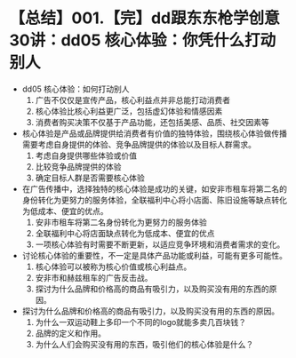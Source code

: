 # 【总结】001.【完】dd跟东东枪学创意30讲：dd05 核心体验：你凭什么打动别人

-   dd05 核心体验：如何打动别人
    1.  广告不仅仅是宣传产品，核心利益点并非总能打动消费者
    2.  核心体验比核心利益更广泛，包括虚幻体验和情感因素
    3.  消费者购买决策不仅基于产品功能，还包括美感、品质、社交因素等
-   核心体验是产品或品牌提供给消费者有价值的独特体验，围绕核心体验做传播需要考虑自身提供的体验、竞争品牌提供的体验以及目标人群需求。
    1.  考虑自身提供哪些体验或价值
    2.  比较竞争品牌提供的体验
    3.  确定目标人群是否需要核心体验
-   在广告传播中，选择独特的核心体验是成功的关键，如安非市租车将第二名的身份转化为更努力的服务体验，全联福利中心将小店面、陈旧设施等缺点转化为低成本、便宜的优点。
    1.  安非市租车将第二名身份转化为更努力的服务体验
    2.  全联福利中心将店面缺点转化为低成本、便宜的优点
    3.  一项核心体验有时需要不断更新，以适应竞争环境和消费者需求的变化。
-   讨论核心体验的重要性，不一定是具体产品功能或利益，可能有更多可能性。
    1.  核心体验可以被称为核心价值或核心利益点。
    2.  安非市和赫兹租车的广告反击战。
    3.  探讨为什么品牌和价格高的商品有吸引力，以及购买没有用的东西的原因。
-   探讨为什么品牌和价格高的商品有吸引力，以及购买没有用的东西的原因。
    1.  为什么一双运动鞋上多印一个不同的logo就能多卖几百块钱？
    2.  品牌的定义和作用。
    3.  为什么人们会购买没有用的东西，吸引他们的核心体验是什么？